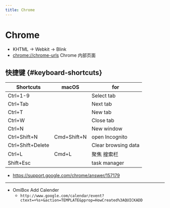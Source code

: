 ```yaml
---
title: Chrome
---
```


# Chrome

- KHTML -> Webkit -> Blink
- [chrome://chrome-urls](./chrome-urls.md)
  Chrome 内部页面

## 快捷键 {#keyboard-shortcuts}

| Shortcuts         | macOS       | for                 |
| ----------------- | ----------- | ------------------- |
| Ctrl+1-9          |             | Select tab          |
| Ctrl+Tab          |             | Next tab            |
| Ctrl+T            |             | New tab             |
| Ctrl+W            |             | Close tab           |
| Ctrl+N            |             | New window          |
| Ctrl+Shift+N      | Cmd+Shift+N | open Incognito      |
| Ctrl+Shift+Delete |             | Clear browsing data |
| Ctrl+L            | Cmd+L       | 聚焦 搜索栏         |
| Shift+Esc         |             | task manager        |

- https://support.google.com/chrome/answer/157179

---

- OmiBox Add Calender
  - `http://www.google.com/calendar/event?ctext=+%s+&action=TEMPLATE&pprop=HowCreated%3AQUICKADD`
